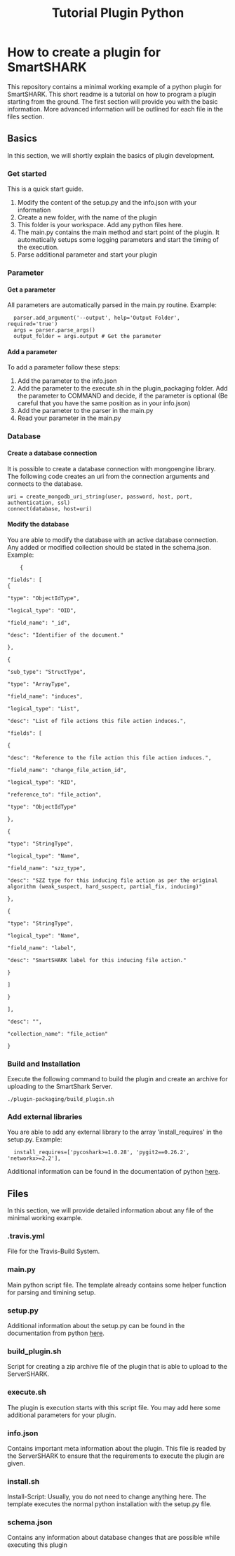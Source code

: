 ﻿---
layout: page
title: Tutorial Plugin Python
permalink: /plugin/tutorial/python
---

# How to create a plugin for SmartSHARK
This repository contains a minimal working example of a python plugin for SmartSHARK. This short readme is a tutorial on how to program a plugin starting from the ground. The first section will provide you with the basic information. More advanced information will be outlined for each file in the files section.

## Basics
In this section, we will shortly explain the basics of plugin development.
### Get started
This  is a quick start guide. 
1. Modify the content of the setup.py and the info.json with your information
2. Create a new folder, with the name of the plugin
3. This folder is your workspace. Add any python files here.
4. The main.py contains the main method and start point of the plugin. It automatically setups some logging parameters and start the timing of the execution. 
5. Parse additional parameter and start your plugin
### Parameter
#### Get a parameter
All parameters are automatically parsed in the main.py routine. 
Example:

      parser.add_argument('--output', help='Output Folder', required='true')
      args = parser.parse_args()
      output_folder = args.output # Get the parameter

 #### Add a parameter
 To add a parameter follow these steps:
 1. Add the parameter to the info.json
 2. Add the parameter to the execute.sh in the plugin_packaging folder. Add the parameter to COMMAND and decide, if the parameter is optional (Be careful that you have the same position as in your info.json)
 3. Add the parameter to the parser in the main.py
 4. Read your parameter in the main.py
 ### Database
 #### Create a database connection
It is possible to create a database connection with mongoengine library. The following code creates an uri from the connection arguments and connects to the database.

    uri = create_mongodb_uri_string(user, password, host, port, authentication, ssl)
    connect(database, host=uri)

 #### Modify the database
 You are able to modify the database with an active database connection. Any added or modified collection should be stated in the schema.json.
 Example:
 

        {
        
    "fields": [ 
    {
    
    "type": "ObjectIdType",
    
    "logical_type": "OID",
    
    "field_name": "_id",
    
    "desc": "Identifier of the document."
    
    },
    
    {
    
    "sub_type": "StructType",
    
    "type": "ArrayType",
    
    "field_name": "induces",
    
    "logical_type": "List",
    
    "desc": "List of file actions this file action induces.",
    
    "fields": [
    
    {
    
    "desc": "Reference to the file action this file action induces.",
    
    "field_name": "change_file_action_id",
    
    "logical_type": "RID",
    
    "reference_to": "file_action",
    
    "type": "ObjectIdType"
    
    },
    
    {
    
    "type": "StringType",
    
    "logical_type": "Name",
    
    "field_name": "szz_type",
    
    "desc": "SZZ type for this inducing file action as per the original algorithm (weak_suspect, hard_suspect, partial_fix, inducing)"
    
    },
    
    {
    
    "type": "StringType",
    
    "logical_type": "Name",
    
    "field_name": "label",
    
    "desc": "SmartSHARK label for this inducing file action."
    
    }
    
    ]
    
    }
    
    ],
    
    "desc": "",
    
    "collection_name": "file_action"
    
    }

 ### Build and Installation
 Execute the following command to build the plugin and create an archive for uploading to the SmartShark Server.
 

    ./plugin-packaging/build_plugin.sh

### Add external libraries
You are able to add any external library to the array 'install_requires' in the setup.py. 
Example:

      install_requires=['pycoshark>=1.0.28', 'pygit2==0.26.2', 'networkx>=2.2'],
Additional information can be found in the documentation of python [here](https://docs.python.org/3.7/distutils/setupscript.html).
## Files
In this section, we will provide detailed information about any file of the minimal working example. 
### .travis.yml
File for the Travis-Build System. 
### main.py
Main python script file. The template already contains some helper function for parsing and timining setup.
### setup.py
Additional information about the setup.py can be found in the documentation from python [here](https://docs.python.org/3.7/distutils/setupscript.html).
### build_plugin.sh
Script for creating a zip archive file of the plugin that is able to upload to the ServerSHARK. 
### execute.sh
The plugin is execution starts with this script file. You may add here some additional parameters for your plugin.
### info.json
Contains important meta information about the plugin. This file is readed by the ServerSHARK to ensure that the requirements to execute the plugin are given. 
### install.sh
Install-Script: Usually, you do not need to change anything here. The template executes the normal python installation with the setup.py file. 
### schema.json
Contains any information about database changes that are possible while executing this plugin



